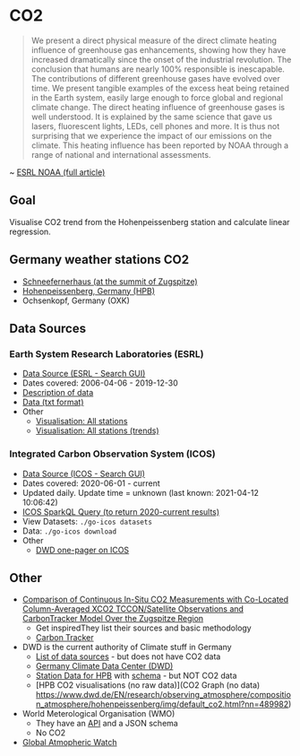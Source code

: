# CO2
> We present a direct physical measure of the direct climate heating influence of greenhouse gas enhancements, showing how they have increased dramatically since the onset of the industrial revolution. The conclusion that humans are nearly 100% responsible is inescapable. The contributions of different greenhouse gases have evolved over time. We present tangible examples of the excess heat being retained in the Earth system, easily large enough to force global and regional climate change. The direct heating influence of greenhouse gases is well understood. It is explained by the same science that gave us lasers, fluorescent lights, LEDs, cell phones and more. It is thus not surprising that we experience the impact of our emissions on the climate. This heating influence has been reported by NOAA through a range of national and international assessments.

~ [ESRL NOAA (full article)](https://www.esrl.noaa.gov/gmd/ccgg/ghgpower/)

## Goal
Visualise CO2 trend from the Hohenpeissenberg station and calculate linear regression.

## Germany weather stations CO2
* [Schneefernerhaus (at the summit of Zugspitze)](https://schneefernerhaus.de/station/schneefernerhaus/)
* [Hohenpeissenberg, Germany (HPB)](https://www.dwd.de/DE/forschung/atmosphaerenbeob/zusammensetzung_atmosphaere/hohenpeissenberg/start_mohp_node.html)
* Ochsenkopf, Germany (OXK)

## Data Sources
### Earth System Research Laboratories (ESRL)
* [Data Source (ESRL - Search GUI)](https://www.esrl.noaa.gov/gmd/dv/data/index.php?pageID=2&parameter_name=Carbon%2BDioxide&site=HPB&search=Germany&frequency=Discrete)
* Dates covered: 2006-04-06 - 2019-12-30
* [Description of data](https://www.esrl.noaa.gov/gmd/aftp/data/trace_gases/co2/flask/surface/README_surface_flask_co2.html)
* [Data (txt format)](https://www.esrl.noaa.gov/gmd/aftp/data/trace_gases/co2/flask/surface/co2_hpb_surface-flask_1_ccgg_event.txt)
* Other  
    * [Visualisation: All stations](https://www.esrl.noaa.gov/gmd/dv/iadv/)
    * [Visualisation: All stations (trends)](https://www.esrl.noaa.gov/gmd/ccgg/trends/)

### Integrated Carbon Observation System (ICOS)
* [Data Source (ICOS - Search GUI)](https://data.icos-cp.eu/portal/#%7B%22filterCategories%22%3A%7B%22station%22%3A%5B%22iAS_HPB%22%5D%7D%7D)
* Dates covered: 2020-06-01 - current
* Updated daily. Update time = unknown (last known: 2021-04-12 10:06:42)
* [ICOS SparkQL Query (to return 2020-current results)](./icos/sparkql-list-objects.txt)
* View Datasets: `./go-icos datasets`  
* Data: `./go-icos download`
* Other  
    * [DWD one-pager on ICOS](https://www.dwd.de/EN/research/observing_atmosphere/composition_atmosphere/trace_gases/cont_nav/climate_gases_node.html)
    
## Other
* [Comparison of Continuous In-Situ CO2 Measurements with Co-Located Column-Averaged XCO2 TCCON/Satellite Observations and CarbonTracker Model Over the Zugspitze Region](https://mediatum.ub.tum.de/doc/1546480/1546480.pdf)
    * Get inspiredThey list their sources and basic methodology
    * [Carbon Tracker](https://www.carbontracker.eu/overview.shtml)
* DWD is the current authority of Climate stuff in Germany
    * [List of data sources](https://www.dwd.de/DE/klimaumwelt/cdc/klinfo_systeme/klinfo_systeme.html?nn=17626) - but does not have CO2 data
    * [Germany Climate Data Center (DWD)](https://www.dwd.de/EN/climate_environment/cdc/cdc_node_en.html;jsessionid=0E6B711A787AC89AB80D489850857627.live11052)
    * [Station Data for HPB](https://www.dwd.de/DE/leistungen/klimadatendeutschland/klimadatendeutschland.html?view=renderJsonResults&undefined=Absenden&cl2Categories_LeistungsId=klimadatendeutschland&lsId=343278&cl2Categories_Station=klimadatendeutschland_hohenpeissenberg&cl2Categories_ZeitlicheAufloesung=klimadatendeutschland_tageswerte&cl2Categories_Format=text) with [schema](https://www.dwd.de/DE/leistungen/klimadatendeutschland/beschreibung_tagesmonatswerte.html?nn=16102&lsbId=343278) - but NOT CO2 data
    * [HPB CO2 visualisations (no raw data)](CO2 Graph (no data) https://www.dwd.de/EN/research/observing_atmosphere/composition_atmosphere/hohenpeissenberg/img/default_co2.html?nn=489982)
* World Meterological Organisation (WMO)
    * They have an [API](https://worldweather.wmo.int/en/dataguide.html) and a JSON schema
    * No CO2
* [Global Atmopheric Watch](https://www.dwd.de/EN/research/observing_atmosphere/composition_atmosphere/hohenpeissenberg/cont_nav/gaw.html)